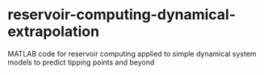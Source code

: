 # reservoir-computing-dynamical-extrapolation
MATLAB code for reservoir computing applied to simple dynamical system models to predict tipping points and beyond

